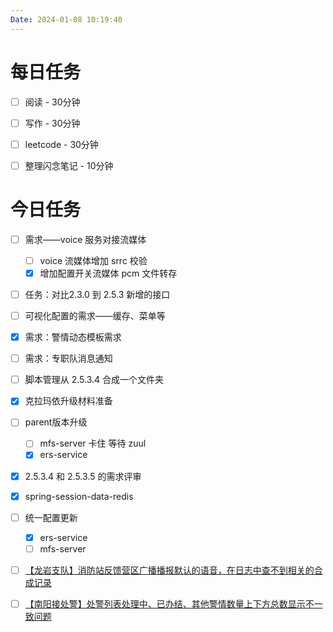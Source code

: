 ```yaml
---
Date: 2024-01-08 10:19:40
---
```


# 每日任务
- [ ] 阅读 - 30分钟
- [ ] 写作 - 30分钟
- [ ] leetcode - 30分钟
- [ ] 整理闪念笔记 - 10分钟


# 今日任务
- [ ] 需求——voice 服务对接流媒体
	- [ ] voice 流媒体增加 srrc 校验
	- [x] 增加配置开关流媒体 pcm 文件转存
- [ ] 任务：对比2.3.0 到 2.5.3 新增的接口
- [ ] 可视化配置的需求——缓存、菜单等
- [x] 需求：警情动态模板需求
- [ ] 需求：专职队消息通知
- [ ]  脚本管理从 2.5.3.4 合成一个文件夹
- [x] 克拉玛依升级材料准备
- [ ] parent版本升级
	- [ ] mfs-server 卡住 等待 zuul
	- [x] ers-service
- [x] 2.5.3.4 和 2.5.3.5 的需求评审
- [x] spring-session-data-redis 
- [ ] 统一配置更新
	- [x] ers-service
	- [ ] mfs-server
- [ ] [【龙岩支队】消防站反馈营区广播播报默认的语音，在日志中查不到相关的合成记录](https://www.tapd.cn/43156223/bugtrace/bugs/view?bug_id=1143156223001761806)
- [ ] [【南阳接处警】处警列表处理中、已办结、其他警情数量上下方总数显示不一致问题](https://www.tapd.cn/43156223/bugtrace/bugs/view?bug_id=1143156223001762569&from=wxnotification&corpid=wxe20e1a873ad6ccc1&agentid=1000007&jump_count=1)

